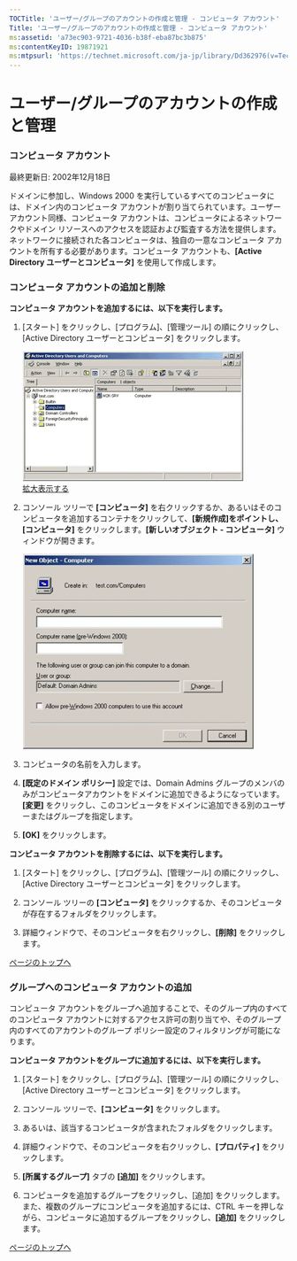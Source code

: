 ```yaml
---
TOCTitle: 'ユーザー/グループのアカウントの作成と管理 ‐ コンピュータ アカウント'
Title: 'ユーザー/グループのアカウントの作成と管理 ‐ コンピュータ アカウント'
ms:assetid: 'a73ec903-9721-4036-b38f-eba87bc3b875'
ms:contentKeyID: 19871921
ms:mtpsurl: 'https://technet.microsoft.com/ja-jp/library/Dd362976(v=TechNet.10)'
---
```


ユーザー/グループのアカウントの作成と管理
=========================================

### コンピュータ アカウント

最終更新日: 2002年12月18日

ドメインに参加し、Windows 2000 を実行しているすべてのコンピュータには、ドメイン内のコンピュータ アカウントが割り当てられています。ユーザーアカウント同様、コンピュータ アカウントは、コンピュータによるネットワークやドメイン リソースへのアクセスを認証および監査する方法を提供します。ネットワークに接続された各コンピュータは、独自の一意なコンピュータ アカウントを所有する必要があります。コンピュータ アカウントも、**\[Active Directory ユーザーとコンピュータ\]** を使用して作成します。

### コンピュータ アカウントの追加と削除

**コンピュータ アカウントを追加するには、以下を実行します。**

1.  \[スタート\] をクリックし、\[プログラム\]、\[管理ツール\] の順にクリックし、\[Active Directory ユーザーとコンピュータ\] をクリックします。

    ![](images/Dd362976.w2kab061s(ja-jp,TechNet.10).gif)  
    [拡大表示する](https://technet.microsoft.com/ja-jp/dd362976.w2kab061(ja-jp,technet.10).gif)

2.  コンソール ツリーで **\[コンピュータ\]** を右クリックするか、あるいはそのコンピュータを追加するコンテナをクリックして、**\[新規作成\]**をポイントし、**\[コンピュータ\]** をクリックします。**\[新しいオブジェクト - コンピュータ\]** ウィンドウが開きます。

    ![](images/Dd362976.w2kab062(ja-jp,TechNet.10).gif)

3.  コンピュータの名前を入力します。

4.  **\[既定のドメイン ポリシー\]** 設定では、Domain Admins グループのメンバのみがコンピュータアカウントをドメインに追加できるようになっています。**\[変更\]** をクリックし、このコンピュータをドメインに追加できる別のユーザーまたはグループを指定します。

5.  **\[OK\]** をクリックします。

**コンピュータ アカウントを削除するには、以下を実行します。**

1.  \[スタート\] をクリックし、\[プログラム\]、\[管理ツール\] の順にクリックし、\[Active Directory ユーザーとコンピュータ\] をクリックします。

2.  コンソール ツリーの **\[コンピュータ\]** をクリックするか、そのコンピュータが存在するフォルダをクリックします。

3.  詳細ウィンドウで、そのコンピュータを右クリックし、**\[削除\]** をクリックします。

[](#mainsection)[ページのトップへ](#mainsection)

### グループへのコンピュータ アカウントの追加

コンピュータ アカウントをグループへ追加することで、そのグループ内のすべてのコンピュータ アカウントに対するアクセス許可の割り当てや、そのグループ内のすべてのアカウントのグループ ポリシー設定のフィルタリングが可能になります。

**コンピュータ アカウントをグループに追加するには、以下を実行します。**

1.  \[スタート\] をクリックし、\[プログラム\]、\[管理ツール\] の順にクリックし、\[Active Directory ユーザーとコンピュータ\] をクリックします。

2.  コンソール ツリーで、**\[コンピュータ\]** をクリックします。

3.  あるいは、該当するコンピュータが含まれたフォルダをクリックします。

4.  詳細ウィンドウで、そのコンピュータを右クリックし、**\[プロパティ\]** をクリックします。

5.  **\[所属するグループ\]** タブの **\[追加\]** をクリックします。

6.  コンピュータを追加するグループをクリックし、\[追加\] をクリックします。また、複数のグループにコンピュータを追加するには、CTRL キーを押しながら、コンピュータに追加するグループをクリックし、**\[追加\]** をクリックします。

[](#mainsection)[ページのトップへ](#mainsection)
